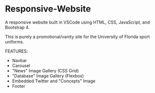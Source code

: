 # Responsive-Website
A responsive website built in VSCode using HTML, CSS, JavaScript, and Bootstrap 4. 

This is purely a promotional/vanity site for the University of Florida sport uniforms.


FEATURES:
- Navbar
- Carousel
- "News" Image Gallery (CSS Grid)
- "Database" Image Gallery (Flexbox)
- Embedded Twitter and "Concepts" Image
- Footer

